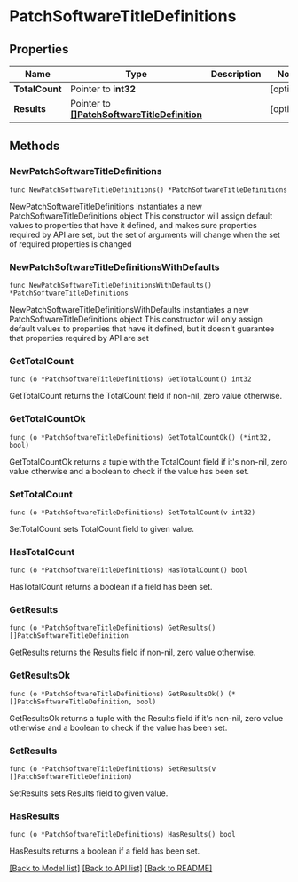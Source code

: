 # PatchSoftwareTitleDefinitions

## Properties

Name | Type | Description | Notes
------------ | ------------- | ------------- | -------------
**TotalCount** | Pointer to **int32** |  | [optional] 
**Results** | Pointer to [**[]PatchSoftwareTitleDefinition**](PatchSoftwareTitleDefinition.md) |  | [optional] 

## Methods

### NewPatchSoftwareTitleDefinitions

`func NewPatchSoftwareTitleDefinitions() *PatchSoftwareTitleDefinitions`

NewPatchSoftwareTitleDefinitions instantiates a new PatchSoftwareTitleDefinitions object
This constructor will assign default values to properties that have it defined,
and makes sure properties required by API are set, but the set of arguments
will change when the set of required properties is changed

### NewPatchSoftwareTitleDefinitionsWithDefaults

`func NewPatchSoftwareTitleDefinitionsWithDefaults() *PatchSoftwareTitleDefinitions`

NewPatchSoftwareTitleDefinitionsWithDefaults instantiates a new PatchSoftwareTitleDefinitions object
This constructor will only assign default values to properties that have it defined,
but it doesn't guarantee that properties required by API are set

### GetTotalCount

`func (o *PatchSoftwareTitleDefinitions) GetTotalCount() int32`

GetTotalCount returns the TotalCount field if non-nil, zero value otherwise.

### GetTotalCountOk

`func (o *PatchSoftwareTitleDefinitions) GetTotalCountOk() (*int32, bool)`

GetTotalCountOk returns a tuple with the TotalCount field if it's non-nil, zero value otherwise
and a boolean to check if the value has been set.

### SetTotalCount

`func (o *PatchSoftwareTitleDefinitions) SetTotalCount(v int32)`

SetTotalCount sets TotalCount field to given value.

### HasTotalCount

`func (o *PatchSoftwareTitleDefinitions) HasTotalCount() bool`

HasTotalCount returns a boolean if a field has been set.

### GetResults

`func (o *PatchSoftwareTitleDefinitions) GetResults() []PatchSoftwareTitleDefinition`

GetResults returns the Results field if non-nil, zero value otherwise.

### GetResultsOk

`func (o *PatchSoftwareTitleDefinitions) GetResultsOk() (*[]PatchSoftwareTitleDefinition, bool)`

GetResultsOk returns a tuple with the Results field if it's non-nil, zero value otherwise
and a boolean to check if the value has been set.

### SetResults

`func (o *PatchSoftwareTitleDefinitions) SetResults(v []PatchSoftwareTitleDefinition)`

SetResults sets Results field to given value.

### HasResults

`func (o *PatchSoftwareTitleDefinitions) HasResults() bool`

HasResults returns a boolean if a field has been set.


[[Back to Model list]](../README.md#documentation-for-models) [[Back to API list]](../README.md#documentation-for-api-endpoints) [[Back to README]](../README.md)


